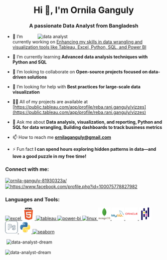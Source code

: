 <h1 align="center">Hi 👋, I'm Ornila Ganguly</h1>
<h3 align="center">A passionate Data Analyst from Bangladesh</h3>

<img align="right" alt="data analyst" width="400" src="https://cdn.dribbble.com/users/4055494/screenshots/15215756/media/d2b66c4ca0192aa26d103448b3d1518b.gif">

- 🔭 I’m currently working on [Enhancing my skills in data wrangling and visualization tools like Tableau, Excel, Python, SQL, and Power BI](https://www.fiverr.com/sarabonti3334/do-urgent-excel-interactive-dashboard-for-finance-company-business)

- 🌱 I’m currently learning **Advanced data analysis techniques with Python and SQL**

- 👯 I’m looking to collaborate on **Open-source projects focused on data-driven solutions**

- 🤝 I’m looking for help with **Best practices for large-scale data visualization**

- 👨‍💻 All of my projects are available at [https://public.tableau.com/app/profile/reba.rani.ganguly/vizzes](https://public.tableau.com/app/profile/reba.rani.ganguly/vizzes)

- 💬 Ask me about **Data analysis, visualization, and reporting, Python and SQL for data wrangling, Building dashboards to track business metrics**

- 📫 How to reach me **ornilaganguly@gmail.com**

- ⚡ Fun fact **I can spend hours exploring hidden patterns in data—and love a good puzzle in my free time!**

<h3 align="left">Connect with me:</h3>
<p align="left">
<a href="https://linkedin.com/in/ornila-ganguly-81930323a/" target="blank"><img align="center" src="https://raw.githubusercontent.com/rahuldkjain/github-profile-readme-generator/master/src/images/icons/Social/linked-in-alt.svg" alt="ornila-ganguly-81930323a/" height="30" width="40" /></a>
<a href="https://fb.com/https://www.facebook.com/profile.php?id=100075778827982" target="blank"><img align="center" src="https://raw.githubusercontent.com/rahuldkjain/github-profile-readme-generator/master/src/images/icons/Social/facebook.svg" alt="https://www.facebook.com/profile.php?id=100075778827982" height="30" width="40" /></a>
</p>

<h3 align="left">Languages and Tools:</h3>
<p align="left"> <a href="https://www.microsoft.com/en-us/microsoft-365/excel" target="_blank" rel="noreferrer"> <img src="https://static-00.iconduck.com/assets.00/ms-excel-icon-1024x1024-alnutaj2.png" alt="excel" width="40" height="40"/> </a> <a href="https://www.w3.org/html/" target="_blank" rel="noreferrer"> <img src="https://raw.githubusercontent.com/devicons/devicon/master/icons/html5/html5-original-wordmark.svg" alt="html5" width="40" height="40"/> </a> <a href="https://www.tableau.com/" target="_blank" rel="noreferrer"> <img src="https://5.imimg.com/data5/SELLER/Default/2023/8/332557579/WK/YM/TK/106265752/tableau-software-500x500.png" alt="tableau" width="40" height="40"/> </a> <a href="https://www.microsoft.com/en-us/power-platform/products/power-bi" target="_blank" rel="noreferrer"> <img src="https://images.datacamp.com/image/upload/v1724169856/image_ff55d03003.png" alt="power-bi" width="40" height="40"/> </a> <a href="https://www.linux.org/" target="_blank" rel="noreferrer"> <img src="https://upload.wikimedia.org/wikipedia/commons/thumb/3/35/Tux.svg/1200px-Tux.svg.png" alt="linux" width="40" height="40"/> </a> <a href="https://www.mongodb.com/" target="_blank" rel="noreferrer"> <img src="https://raw.githubusercontent.com/devicons/devicon/master/icons/mongodb/mongodb-original-wordmark.svg" alt="mongodb" width="40" height="40"/> </a> <a href="https://www.mysql.com/" target="_blank" rel="noreferrer"> <img src="https://raw.githubusercontent.com/devicons/devicon/master/icons/mysql/mysql-original-wordmark.svg" alt="mysql" width="40" height="40"/> </a> <a href="https://www.oracle.com/" target="_blank" rel="noreferrer"> <img src="https://raw.githubusercontent.com/devicons/devicon/master/icons/oracle/oracle-original.svg" alt="oracle" width="40" height="40"/> </a> <a href="https://pandas.pydata.org/" target="_blank" rel="noreferrer"> <img src="https://raw.githubusercontent.com/devicons/devicon/2ae2a900d2f041da66e950e4d48052658d850630/icons/pandas/pandas-original.svg" alt="pandas" width="40" height="40"/> </a> <a href="https://www.photoshop.com/en" target="_blank" rel="noreferrer"> <img src="https://raw.githubusercontent.com/devicons/devicon/master/icons/photoshop/photoshop-line.svg" alt="photoshop" width="40" height="40"/> </a> <a href="https://www.python.org" target="_blank" rel="noreferrer"> <img src="https://raw.githubusercontent.com/devicons/devicon/master/icons/python/python-original.svg" alt="python" width="40" height="40"/> </a> <a href="https://seaborn.pydata.org/" target="_blank" rel="noreferrer"> <img src="https://seaborn.pydata.org/_images/logo-mark-lightbg.svg" alt="seaborn" width="40" height="40"/> </a> </p>



<p>&nbsp;<img align="center" src="https://github-readme-stats.vercel.app/api?username=data-analyst-dream&show_icons=true&locale=en" alt="data-analyst-dream" /></p>

<p><img align="center" src="https://github-readme-streak-stats.herokuapp.com/?user=data-analyst-dream&" alt="data-analyst-dream" /></p>
